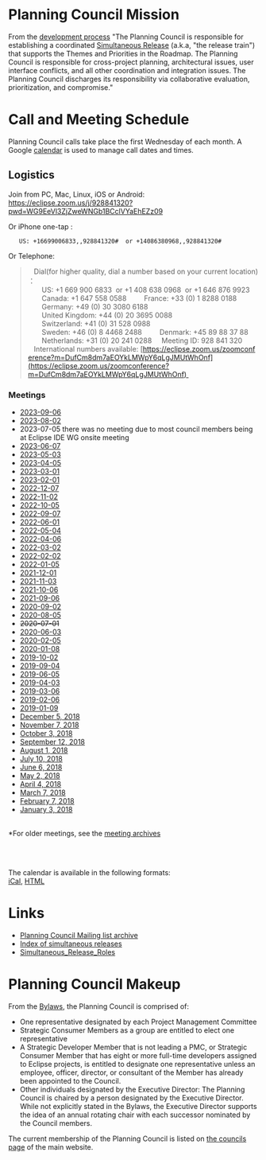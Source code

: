 # Planning Council Mission

From the [development
process](http://www.eclipse.org/projects/dev_process/development_process_2010.php#4_8_Councils)
"The Planning Council is responsible for establishing a coordinated
[Simultaneous Release](Simultaneous_Release.md) (a.k.a, "the
release train") that supports the Themes and Priorities in the Roadmap.
The Planning Council is responsible for cross-project planning,
architectural issues, user interface conflicts, and all other
coordination and integration issues. The Planning Council discharges its
responsibility via collaborative evaluation, prioritization, and
compromise."

# Call and Meeting Schedule

Planning Council calls take place the first Wednesday of each month. A
Google
[calendar](http://www.google.com/calendar/embed?src=gchs7nm4nvpm837469ddj9tjlk%40group.calendar.google.com&ctz=America/New_York)
is used to manage call dates and times.

## Logistics

Join from PC, Mac, Linux, iOS or Android:
<https://eclipse.zoom.us/j/928841320?pwd=WG9EeVl3ZjZweWNGb1BCclVYaEhEZz09>

Or iPhone one-tap :

`   US: +16699006833,,928841320#  or +14086380968,,928841320# `

Or Telephone:

>   Dial(for higher quality, dial a number based on your current location)：
>       US: +1 669 900 6833  or +1 408 638 0968  or +1 646 876 9923 
>       Canada: +1 647 558 0588 
>       France: +33 (0) 1 8288 0188 
>       Germany: +49 (0) 30 3080 6188 
>       United Kingdom: +44 (0) 20 3695 0088 
>       Switzerland: +41 (0) 31 528 0988 
>       Sweden: +46 (0) 8 4468 2488 
>       Denmark: +45 89 88 37 88 
>       Netherlands: +31 (0) 20 241 0288 
>   Meeting ID: 928 841 320
>   International numbers available: [https://eclipse.zoom.us/zoomconference?m=DufCm8dm7aEOYkLMWpY6qLgJMUtWhOnf](https://eclipse.zoom.us/zoomconference?m=DufCm8dm7aEOYkLMWpY6qLgJMUtWhOnf) 



<h3 id="meetings">Meetings</h3>
<ul>
<li><a href="Planning_Council/2023-09-06.md">2023-09-06</a></li>
<li><a href="Planning_Council/2023-08-02.md">2023-08-02</a></li>
<li>2023-07-05 there was no meeting due to most council members being at
Eclipse IDE WG onsite meeting</li>
<li><a href="Planning_Council/2023-06-07.md">2023-06-07</a></li>
<li><a href="Planning_Council/2023-05-03.md">2023-05-03</a></li>
<li><a href="Planning_Council/2023-04-05.md">2023-04-05</a></li>
<li><a href="Planning_Council/2023-03-01.md">2023-03-01</a></li>
<li><a href="Planning_Council/2023-02-01.md">2023-02-01</a></li>
<li><a href="Planning_Council/2022-12-07.md">2022-12-07</a></li>
<li><a href="Planning_Council/2022-11-02.md">2022-11-02</a></li>
<li><a href="Planning_Council/2022-10-05.md">2022-10-05</a></li>
<li><a href="Planning_Council/2022-09-07.md">2022-09-07</a></li>
<li><a href="Planning_Council/2022-06-01.md">2022-06-01</a></li>
<li><a href="Planning_Council/2022-05-04.md">2022-05-04</a></li>
<li><a href="Planning_Council/2022-04-06.md">2022-04-06</a></li>
<li><a href="Planning_Council/2022-03-02.md">2022-03-02</a></li>
<li><a href="Planning_Council/2022-02-02.md">2022-02-02</a></li>
<li><a href="Planning_Council/2022-01-05.md">2022-01-05</a></li>
<li><a href="Planning_Council/2021-12-01.md">2021-12-01</a></li>
<li><a href="Planning_Council/2021-11-03.md">2021-11-03</a></li>
<li><a href="Planning_Council/2021-10-06.md">2021-10-06</a></li>
<li><a href="Planning_Council/2021-09-06.md">2021-09-06</a></li>
<li><a href="Planning_Council/2020-09-02.md">2020-09-02</a></li>
<li><a href="Planning_Council/2020-08-05.md">2020-08-05</a></li>
<li><del>2020-07-01</del></li>
<li><a href="Planning_Council/2020-06-03.md">2020-06-03</a></li>
<li><a href="Planning_Council/2020-02-05.md">2020-02-05</a></li>
<li><a href="Planning_Council/2020-01-08.md">2020-01-08</a></li>
<li><a href="Planning_Council/2019-10-02.md">2019-10-02</a></li>
<li><a href="Planning_Council/2019-09-04.md">2019-09-04</a></li>
<li><a href="Planning_Council/2019-06-05.md">2019-06-05</a></li>
<li><a href="Planning_Council/2019-04-03.md">2019-04-03</a></li>
<li><a href="Planning_Council/2019-03-06.md">2019-03-06</a></li>
<li><a href="Planning_Council/2019-02-06.md">2019-02-06</a></li>
<li><a href="Planning_Council/2019-01-09.md">2019-01-09</a></li>
<li><a href="Planning_Council/December_5_2018.md">December
5, 2018</a></li>
<li><a href="Planning_Council/November_7_2018.md">November
7, 2018</a></li>
<li><a href="Planning_Council/October_3_2018.md">October
3, 2018</a></li>
<li><a href="Planning_Council/September_12_2018.md">September 12, 2018</a></li>
<li><a href="Planning_Council/August_1_2018.md">August 1,
2018</a></li>
<li><a href="Planning_Council/July_10_2018.md">July 10,
2018</a></li>
<li><a href="Planning_Council/June_6_2018.md">June 6,
2018</a></li>
<li><a href="Planning_Council/May_2_2018.md">May 2,
2018</a></li>
<li><a href="Planning_Council/April_4_2018.md">April 4,
2018</a></li>
<li><a href="Planning_Council/March_7_2018.md">March 7,
2018</a></li>
<li><a href="Planning_Council/February_7_2018.md">February
7, 2018</a></li>
<li><a href="Planning_Council/January_3_2018.md">January
3, 2018</a></li>
</ul>
<p><br />
*For older meetings, see the <a href="Planning_Council/Meeting_Archives.md">meeting archives</a></p>
<p><br />
</p>

<p><!-- googlecalendar mode="AGENDA" height="400" width="100%" title="Calls and Meetings">gchs7nm4nvpm837469ddj9tjlk%40group.calendar.google.com</googlecalendar --><br />
The calendar is available in the following formats:<br />
<a
href="http://www.google.com/calendar/ical/gchs7nm4nvpm837469ddj9tjlk%40group.calendar.google.com/public/basic.ics">iCal</a>, <a
href="http://www.google.com/calendar/embed?src=gchs7nm4nvpm837469ddj9tjlk%40group.calendar.google.com&amp;ctz=America/New_York">HTML</a></p>

# Links

- [Planning Council Mailing list
archive](http://dev.eclipse.org/mhonarc/lists/eclipse.org-planning-council/maillist.html)
- [Index of simultaneous releases](Simultaneous_Release.md)
- [Simultaneous_Release_Roles](SimRel/Simultaneous_Release_Roles.md)

# Planning Council Makeup

From the
[Bylaws](http://www.eclipse.org/org/documents/Eclipse%20BYLAWS%202011_08_15%20Final.pdf),
the Planning Council is comprised of:
* One representative designated by each Project Management Committee
* Strategic Consumer Members as a group are entitled to elect one
representative
* A Strategic Developer Member that is not leading a PMC, or Strategic
Consumer Member that has eight or more full-time developers assigned to
Eclipse projects, is entitled to designate one representative unless an
employee, officer, director, or consultant of the Member has already
been appointed to the Council.
* Other individuals designated by the Executive Director:
The Planning Council is chaired by a person designated by the Executive
Director. While not explicitly stated in the Bylaws, the Executive
Director supports the idea of an annual rotating chair with each
successor nominated by the Council members.

The current membership of the Planning Council is listed on [the
councils
page](http://www.eclipse.org/org/foundation/council.php#planning) of the
main website.
